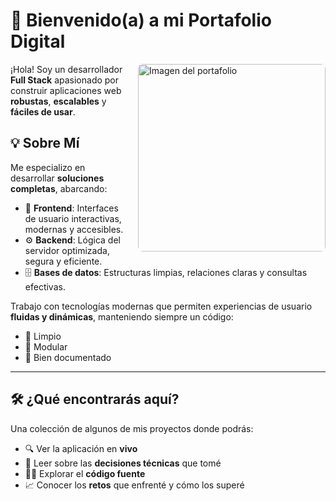# 🚀 Bienvenido(a) a mi Portafolio Digital

<img src="https://ryujinhiragi.github.io/Portafolio2/assets/images/image-sobreMi.png" alt="Imagen del portafolio" align="right" width="300" style="margin-left: 20px; border-radius: 8px;" />

¡Hola! Soy un desarrollador **Full Stack** apasionado por construir aplicaciones web **robustas**, **escalables** y **fáciles de usar**.



## 💡 Sobre Mí

Me especializo en desarrollar **soluciones completas**, abarcando:

- 🎨 **Frontend**: Interfaces de usuario interactivas, modernas y accesibles.  
- ⚙️ **Backend**: Lógica del servidor optimizada, segura y eficiente.  
- 🗄️ **Bases de datos**: Estructuras limpias, relaciones claras y consultas efectivas.

Trabajo con tecnologías modernas que permiten experiencias de usuario **fluidas y dinámicas**, manteniendo siempre un código:

- 🔹 Limpio  
- 🔹 Modular  
- 🔹 Bien documentado

---

## 🛠️ ¿Qué encontrarás aquí?

Una colección de algunos de mis proyectos donde podrás:

- 🔍 Ver la aplicación en **vivo**  
- 🧠 Leer sobre las **decisiones técnicas** que tomé  
- 🧑‍💻 Explorar el **código fuente**  
- 📈 Conocer los **retos** que enfrenté y cómo los superé
